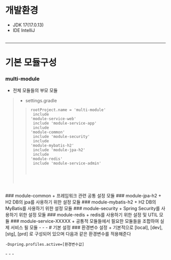 
# 개발환경
+ JDK 17(17.0.13)
+ IDE IntelliJ
  <br/><br/>
- - -
# 기본 모듈구성
### multi-module
+ 전체 모듈들의 부모 모듈
> + settings.gradle
>><code>rootProject.name = 'multi-module'<br>
include 'module-service-web'<br>
include 'module-service-app'<br>
include 'module-common'<br>
include 'module-security'<br>
include 'module-mybatis-h2'<br>
include 'module-jpa-h2'<br>
include 'module-redis'<br>
include 'module-service-admin'<br>
</code>
### module-common
+ 프레임워크 관련 공통 설정 모듈
### module-jpa-h2
+ H2 DB의 jpa를 사용하기 위한 설정 모듈
### module-mybatis-h2
+ H2 DB의 MyBatis를 사용하기 위한 설정 모듈
### module-security
+ Spring Security를 사용하기 위한 설정 모듈
### module-redis
+ redis를 사용하기 위한 설정 및 UTIL 모듈
### module-service-XXXXX
+ 공통적 모듈들에서 필요한 모듈들을 조합하여 실제 서비스 될 모듈 
- - -
# 기본 설정
### 환경변수 설정
+ 기본적으로 [local], [dev], [stg], [prd] 로 구성되어 있으며 다음과 같은 환경변수를 적용해준다
<pre><code>-Dspring.profiles.active=[환경변수값]</code></pre>
- - -